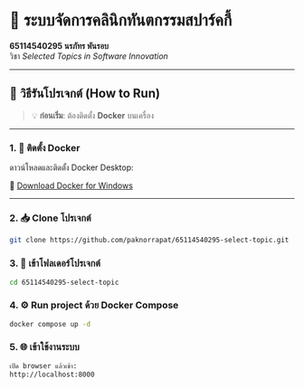 # 🦷 ระบบจัดการคลินิกทันตกรรมสปาร์คกี้

**65114540295 นรภัทร พันรอบ**  
วิชา *Selected Topics in Software Innovation*

---

## 🚀 วิธีรันโปรเจกต์ (How to Run)

> 💡 **ก่อนเริ่ม**: ต้องติดตั้ง **Docker** บนเครื่อง

---

### 1. 🐳 ติดตั้ง Docker

ดาวน์โหลดและติดตั้ง Docker Desktop:

🔗 [Download Docker for Windows](https://docs.docker.com/desktop/setup/install/windows-install/)

---

### 2. 📥 Clone โปรเจกต์
```bash
git clone https://github.com/paknorrapat/65114540295-select-topic.git
```
### 3. 📁 เข้าโฟลเดอร์โปรเจกต์
```bash
cd 65114540295-select-topic
```
### 4. ⚙️ Run project ด้วย Docker Compose
```bash
docker compose up -d 
```
### 5. 🌐 เข้าใช้งานระบบ
```bash
เปิด browser แล้วเข้า:
http://localhost:8000
```
